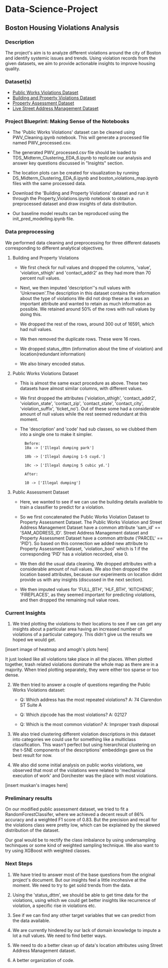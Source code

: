 # Data-Science-Project

## Boston Housing Violations Analysis
### Description
The project's aim is to analyze different violations around the city of Boston and identify systemic issues and trends.
Using violation records from the given datasets, we aim to provide actionable insights to improve housing quality.

### Dataset(s)

- [Public Works Violations Dataset](https://data.boston.gov/dataset/public-works-violations)
- [Building and Property Violations Dataset](https://data.boston.gov/dataset/building-and-property-violations1)
- [Property Assessment Dataset](https://data.boston.gov/dataset/property-assessment)
- [Live Street Address Management Dataset](https://data.boston.gov/dataset/live-street-address-management-sam-addresses)

### Project Blueprint: Making Sense of the Notebooks

* The 'Public Works Violations' dataset can be cleaned using PWV_Cleaning.ipynb notebook. This will generate a processed file named PWV_processed.csv.

* The generated PWV_processed.csv file should be loaded to TDS_Midterm_Clustering_EDA_6.ipynb to replicate our analysis and answer key questions discussed in "Insights" section. 

* The location plots can be created for visualization by running DS_Midterm_Clustering_EDA_6.ipynb and boston_violations_map.ipynb files with the same processed data.

* Download the 'Building and Property Violations' dataset and run it through the Property_Violations.ipynb notebook to obtain a preprocessed dataset and draw insights of data distribution.

* Our baseline model results can be reproduced using the init_pred_modelling.ipynb file.

### Data preprocessing
We performed data cleaning and preprocessing for three different datasets corresponding to different analytical objectives.

1. Building and Property Violations

    * We first check for null values and dropped the columns, 'value', 'violation_sthigh' and 'contact_addr2' as they had more than 70 percent null values.

    * Next, we then imputed 'description''s null values with 'Unknwown'.The description in this dataset contains the information about the type of violations We did not drop these as it was an important attribute and wanted to retain as much information as possible. We retained around 50% of the rows with null values by doing this.

    * We dropped the rest of the rows, around 300 out of 16591, which had null values. 

    * We then removed the duplicate rows. These were 16 rows.
    
    * We dropped status_dttm (information about the time of violation) and location(redundant information)
    
    * We also binary encoded status.

2. Public Works Violations Dataset
    * This is almost the same exact procedure as above. These two datasets have almost similar columns, with different values. 

    * We first dropped the attributes ('violation_sthigh', 'contact_addr2', 'violation_state', 'contact_zip', 'contact_state', 'contact_city', 'violation_suffix', 'ticket_no'). Out of these some had a considerable amount of null values while the rest seemed redundant at this moment.

    * The 'description' and 'code' had sub classes, so we clubbed them into a single one to make it simpler.

            Before:
            10a -> ['Illegal dumping park']
        
            10b -> ['Illegal dumping 1-5 cuyd.']
        
            10c -> ['Illegal dumping 5 cubic yd.']

            After:
            
            10 -> ['Illegal dumping']
    
3. Public Assessment Dataset

    * Here, we wanted to see if we can use the building details available to train a classifier to predict for a violation.

    * So we first concatenated the Public Works Violation Dataset to Property Assessment Dataset. The Public Works Violation and Street Address Management Dataset have a common attribute 'sam_id' == 'SAM_ADDRESS_ID'. Street Address Management dataset and Property Assessment Dataset have a common attribute ('PARCEL' == 'PID'). So based on this connection we added new attribute to Property Assessment Dataset, 'violation_bool' which is 1 if the corresponding 'PID' has a violation recorded, else 0.

    * We then did the usual data cleaning. We dropped attributes with a considerable amount of null values. We also then dropped the location based attributes, because our experiments on location didnt provide us with any insights (discussed in the next section).

    * We then imputed values for 'FULL_BTH', 'HLF_BTH', 'KITCHENS', 'FIREPLACES', as they seemed important for predicting violations, and then dropped the remaining null value rows.  



### Current Insights

1. We tried plotting the violations to their locations to see if we can get any insights about a particular area having an increased number of violations of a particular category. This didn't give us the results we hoped we would get.

[insert image of heatmap and amogh's plots here]

It just looked like all violations take place in all the places. When plotted together, trash related violations dominate the whole map as there are in a majority. When tried plotting separately, they were either too sparse or too dense.

2. We then tried to answer a couple of questions regarding the Public Works Violations dataset:
    
    * Q: Which address has the most repeated violations? A: 74 Clarendon ST Suite A

    * Q: Which zipcode has the most violations? A: 02127

    * Q: Which is the most common violation? A: Improper trash disposal

3. We also tried clustering different violation descriptions in this dataset into categories we could use for something like a multiclass classification. This wasn't perfect but using hierarchical clustering on the t-SNE components of the descriptions' embeddings gave us the best result for now.

4. We also did some initial analysis on public works violations, we observed that most of the violations were related to 'mechanical execution of work' and Dorchester was the place with most violations.

[insert muskan's images here]

### Preliminary results
On our modified public assessment dataset, we tried to fit a RandomForestClassifer, where we achieved a decent result of 86% accuracy and a weighted F1 score of 0.83. But the precision and recall for the violations class were pretty low, which can be explained by the skewed distribution of the dataset.

Our goal would be to rectify the class imbalance by using undersampling techinques or some kind of weighted sampling technique. We also want to try using XGBoost with weighted classes.


### Next Steps

1. We have tried to answer most of the base questions from the original project's document. But our insights feel a little incohesive at the moment. We need to try to get solid trends from the data.

2. Using the 'status_dttm', we should be able to get time data for the violations, using which we could get better insights like recurrence of violation, a specific rise in violations etc.

3. See if we can find any other target variables that we can predict from the data available.

4. We are currently hindered by our lack of domain knowledge to impute a lot a null values. We need to find better ways.

5. We need to do a better clean up of data's location attributes using Street Address Management dataset.

6. A better organization of code.
